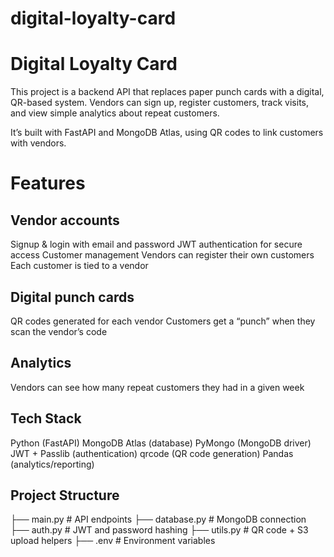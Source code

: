 # digital-loyalty-card
Digital Loyalty Card
====================
This project is a backend API that replaces paper punch cards with a digital, QR-based system. Vendors can sign up, register customers, track visits, and view simple analytics about repeat customers.

It’s built with FastAPI and MongoDB Atlas, using QR codes to link customers with vendors.

Features
========

Vendor accounts
---------------
Signup & login with email and password
JWT authentication for secure access
Customer management
Vendors can register their own customers
Each customer is tied to a vendor

Digital punch cards
-------------------
QR codes generated for each vendor
Customers get a “punch” when they scan the vendor’s code

Analytics
---------
Vendors can see how many repeat customers they had in a given week

Tech Stack
----------
Python (FastAPI)
MongoDB Atlas (database)
PyMongo (MongoDB driver)
JWT + Passlib (authentication)
qrcode (QR code generation)
Pandas (analytics/reporting)

Project Structure
-----------------
├── main.py         # API endpoints
├── database.py     # MongoDB connection
├── auth.py         # JWT and password hashing
├── utils.py        # QR code + S3 upload helpers
├── .env            # Environment variables

